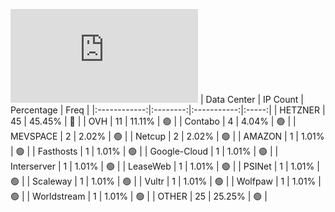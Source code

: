 ![Diagramm](https://github.com/obajay/StateSync-snapshots/blob/main/Projects/Jackal/1/README.md)
| Data Center | IP Count | Percentage | Freq |
|:------------:|:--------:|:-----------:|:-----:|
| HETZNER | 45 | 45.45% | 🔴 |
| OVH | 11 | 11.11% | 🟢 |
| Contabo | 4 | 4.04% | 🟢 |
| MEVSPACE | 2 | 2.02% | 🟢 |
| Netcup | 2 | 2.02% | 🟢 |
| AMAZON | 1 | 1.01% | 🟢 |
| Fasthosts | 1 | 1.01% | 🟢 |
| Google-Cloud | 1 | 1.01% | 🟢 |
| Interserver | 1 | 1.01% | 🟢 |
| LeaseWeb | 1 | 1.01% | 🟢 |
| PSINet | 1 | 1.01% | 🟢 |
| Scaleway | 1 | 1.01% | 🟢 |
| Vultr | 1 | 1.01% | 🟢 |
| Wolfpaw | 1 | 1.01% | 🟢 |
| Worldstream | 1 | 1.01% | 🟢 |
| OTHER | 25 | 25.25% | 🟢 |